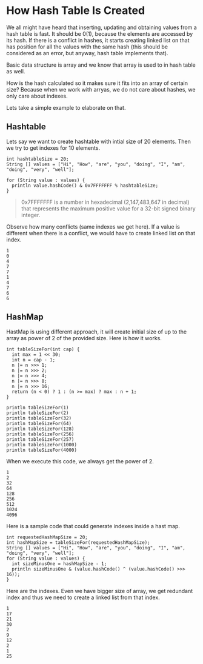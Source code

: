 # How Hash Table Is Created

We all might have heard that inserting, updating and obtaining values from a hash table is fast. It should be 0\(1\), because the elements are accessed by its hash. If there is a conflict in hashes, it starts creating linked list on that has position for all the values with the same hash \(this should be considered as an error, but anyway, hash table implements that\).

Basic data structure is array and we know that array is used to in hash table as well.

How is the hash calculated so it makes sure it fits into an array of certain size? Because when we work with arryas, we do not care about hashes, we only care about indexes.

Lets take a simple example to elaborate on that.

## Hashtable

Lets say we want to create hashtable with intial size of 20 elements. Then we try to get indexes for 10 elements.

```
int hashtableSize = 20;
String [] values = ["Hi", "How", "are", "you", "doing", "I", "am", "doing", "very", "well"];

for (String value : values) {
  println value.hashCode() & 0x7FFFFFFF % hashtableSize;
}
```

> 0x7FFFFFFF is a number in hexadecimal \(2,147,483,647 in decimal\) that represents the maximum positive value for a 32-bit signed binary integer.

Observe how many conflicts \(same indexes we get here\). If a value is different when there is a conflict, we would have to create linked list on that index.

```
1
0
4
7
7
1
4
7
6
6
```

## HashMap

HastMap is using different approach, it will create initial size of up to the array as power of 2 of the provided size. Here is how it works.

```
int tableSizeFor(int cap) {
  int max = 1 << 30;
  int n = cap - 1;
  n |= n >>> 1;
  n |= n >>> 2;
  n |= n >>> 4;
  n |= n >>> 8;
  n |= n >>> 16;
  return (n < 0) ? 1 : (n >= max) ? max : n + 1;
}

println tableSizeFor(1)
println tableSizeFor(2)
println tableSizeFor(32)
println tableSizeFor(64)
println tableSizeFor(128)
println tableSizeFor(256)
println tableSizeFor(257)
println tableSizeFor(1000)
println tableSizeFor(4000)
```

When we execute this code, we always get the power of 2.

```
1
2
32
64
128
256
512
1024
4096
```

Here is a sample code that could generate indexes inside a hast map.

```
int requestedHashMapSize = 20;
int hashMapSize = tableSizeFor(requestedHashMapSize);
String [] values = ["Hi", "How", "are", "you", "doing", "I", "am", "doing", "very", "well"];
for (String value : values) {
  int sizeMinusOne = hashMapSize - 1;
  println sizeMinusOne & (value.hashCode() ^ (value.hashCode() >>> 16));
}
```

Here are the indexes. Even we have bigger size of array, we get redundant index and thus we need to create a linked list from that index.

```
1
17
21
30
2
9
12
2
1
25
```



